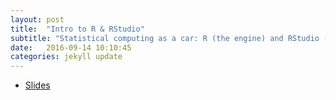 ```yaml
---
layout: post
title:  "Intro to R & RStudio"
subtitle: "Statistical computing as a car: R (the engine) and RStudio (the dashboard)."
date:   2016-09-14 10:10:45
categories: jekyll update
---
```


* <a href = "{{ site.baseurl }}/assets/1-Intro_and_Tools/R_and_RStudio.html" target = "_blank">Slides</a>